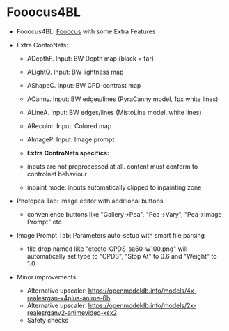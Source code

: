 # Fooocus4BL

* Fooocus4BL: [Fooocus](https://github.com/lllyasviel/Fooocus) with some Extra Features

* Extra ControNets:
  - ADepthF. Input: BW Depth map (black = far)
  - ALightQ. Input: BW lightness map
  - AShapeC. Input: BW CPD-contrast map

  - ACanny. Input: BW edges/lines (PyraCanny model, 1px white lines)
  - ALineA. Input: BW edges/lines (MistoLine model, white lines)

  - ARecolor. Input: Colored map
  - AImageP. Input: Image prompt

  - **Extra ControNets specifics:**
  - inputs are not preprocessed at all. content must conform to controlnet behaviour
  - inpaint mode: inputs automatically clipped to inpainting zone

* Photopea Tab: Image editor with additional buttons 
  - convenience buttons like "Gallery->Pea", "Pea->Vary", "Pea->Image Prompt" etc

* Image Prompt Tab: Parameters auto-setup with smart file parsing
  - file drop named like "etcetc-CPDS-sa60-w100.png" will automatically set type to "CPDS", "Stop At" to 0.6 and "Weight" to 1.0

* Minor improvements
  - Alternative upscaler: https://openmodeldb.info/models/4x-realesrgan-x4plus-anime-6b
  - Alternative upscaler: https://openmodeldb.info/models/2x-realesrganv2-animevideo-xsx2
  - Safety checks
